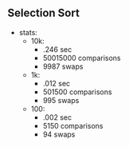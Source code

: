## Selection Sort
  * stats:
    - 10k: 
      * .246  sec
      * 50015000 comparisons
      * 9987  swaps
    - 1k:  
      * .012 sec
      * 501500 comparisons
      * 995  swaps
    - 100:
      * .002 sec
      * 5150 comparisons
      * 94   swaps
